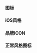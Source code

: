 
<style>
i{
  color:#000;
  font-size:20px;
  margin:5px;
}
</style>
<h4>图标</h4>

<h4>iOS风格</h4>
<d-icon icon="ios-add"></d-icon>
<d-icon icon="ios-add-circle"></d-icon>
<d-icon icon="ios-add-circle-outline"></d-icon>
<d-icon icon="ios-airplane"></d-icon>
<d-icon icon="ios-alarm"></d-icon>
<d-icon icon="ios-albums"></d-icon>
<d-icon icon="ios-alert"></d-icon>
<d-icon icon="ios-american-football"></d-icon>
<d-icon icon="ios-analytics"></d-icon>
<d-icon icon="ios-aperture"></d-icon>
<d-icon icon="ios-apps"></d-icon>
<d-icon icon="ios-appstore"></d-icon>
<d-icon icon="ios-archive"></d-icon>
<d-icon icon="ios-arrow-back"></d-icon>
<d-icon icon="ios-arrow-down"></d-icon>
<d-icon icon="ios-arrow-dropdown"></d-icon>
<d-icon icon="ios-arrow-dropdown-circle"></d-icon>
<d-icon icon="ios-arrow-dropleft"></d-icon>
<d-icon icon="ios-arrow-dropleft-circle"></d-icon>
<d-icon icon="ios-arrow-dropright"></d-icon>
<d-icon icon="ios-arrow-dropright-circle"></d-icon>
<d-icon icon="ios-arrow-dropup"></d-icon>
<d-icon icon="ios-arrow-dropup-circle"></d-icon>
<d-icon icon="ios-arrow-forward"></d-icon>
<d-icon icon="ios-arrow-round-back"></d-icon>
<d-icon icon="ios-arrow-round-down"></d-icon>
<d-icon icon="ios-arrow-round-forward"></d-icon>
<d-icon icon="ios-arrow-round-up"></d-icon>
<d-icon icon="ios-arrow-up"></d-icon>
<d-icon icon="ios-at"></d-icon>
<d-icon icon="ios-attach"></d-icon>
<d-icon icon="ios-backspace"></d-icon>
<d-icon icon="ios-barcode"></d-icon>
<d-icon icon="ios-baseball"></d-icon>
<d-icon icon="ios-basket"></d-icon>
<d-icon icon="ios-basketball"></d-icon>
<d-icon icon="ios-battery-charging"></d-icon>
<d-icon icon="ios-battery-dead"></d-icon>
<d-icon icon="ios-battery-full"></d-icon>
<d-icon icon="ios-beaker"></d-icon>
<d-icon icon="ios-bed"></d-icon>
<d-icon icon="ios-beer"></d-icon>
<d-icon icon="ios-bicycle"></d-icon>
<d-icon icon="ios-bluetooth"></d-icon>
<d-icon icon="ios-boat"></d-icon>
<d-icon icon="ios-body"></d-icon>
<d-icon icon="ios-bonfire"></d-icon>
<d-icon icon="ios-book"></d-icon>
<d-icon icon="ios-bookmark"></d-icon>
<d-icon icon="ios-bookmarks"></d-icon>
<d-icon icon="ios-bowtie"></d-icon>
<d-icon icon="ios-briefcase"></d-icon>
<d-icon icon="ios-browsers"></d-icon>
<d-icon icon="ios-brush"></d-icon>
<d-icon icon="ios-bug"></d-icon>
<d-icon icon="ios-build"></d-icon>
<d-icon icon="ios-bulb"></d-icon>
<d-icon icon="ios-business"></d-icon>
<d-icon icon="ios-cafe"></d-icon>
<d-icon icon="ios-calculator"></d-icon>
<d-icon icon="ios-calendar"></d-icon>
<d-icon icon="ios-call"></d-icon>
<d-icon icon="ios-camera"></d-icon>
<d-icon icon="ios-car"></d-icon>
<d-icon icon="ios-card"></d-icon>
<d-icon icon="ios-cart"></d-icon>
<d-icon icon="ios-cash"></d-icon>
<d-icon icon="ios-cellular"></d-icon>
<d-icon icon="ios-chatboxes"></d-icon>
<d-icon icon="ios-chatbubbles"></d-icon>
<d-icon icon="ios-checkbox"></d-icon>
<d-icon icon="ios-checkbox-outline"></d-icon>
<d-icon icon="ios-checkmark"></d-icon>
<d-icon icon="ios-checkmark-circle"></d-icon>
<d-icon icon="ios-checkmark-circle-outline"></d-icon>
<d-icon icon="ios-clipboard"></d-icon>
<d-icon icon="ios-clock"></d-icon>
<d-icon icon="ios-close"></d-icon>
<d-icon icon="ios-close-circle"></d-icon>
<d-icon icon="ios-close-circle-outline"></d-icon>
<d-icon icon="ios-cloud"></d-icon>
<d-icon icon="ios-cloud-circle"></d-icon>
<d-icon icon="ios-cloud-done"></d-icon>
<d-icon icon="ios-cloud-download"></d-icon>
<d-icon icon="ios-cloud-outline"></d-icon>
<d-icon icon="ios-cloud-upload"></d-icon>
<d-icon icon="ios-cloudy"></d-icon>
<d-icon icon="ios-cloudy-night"></d-icon>
<d-icon icon="ios-code"></d-icon>
<d-icon icon="ios-code-download"></d-icon>
<d-icon icon="ios-code-working"></d-icon>
<d-icon icon="ios-cog"></d-icon>
<d-icon icon="ios-color-fill"></d-icon>
<d-icon icon="ios-color-filter"></d-icon>
<d-icon icon="ios-color-palette"></d-icon>
<d-icon icon="ios-color-wand"></d-icon>
<d-icon icon="ios-compass"></d-icon>
<d-icon icon="ios-construct"></d-icon>
<d-icon icon="ios-contact"></d-icon>
<d-icon icon="ios-contacts"></d-icon>
<d-icon icon="ios-contract"></d-icon>
<d-icon icon="ios-contrast"></d-icon>
<d-icon icon="ios-copy"></d-icon>
<d-icon icon="ios-create"></d-icon>
<d-icon icon="ios-crop"></d-icon>
<d-icon icon="ios-cube"></d-icon>
<d-icon icon="ios-cut"></d-icon>
<d-icon icon="ios-desktop"></d-icon>
<d-icon icon="ios-disc"></d-icon>
<d-icon icon="ios-document"></d-icon>
<d-icon icon="ios-done-all"></d-icon>
<d-icon icon="ios-download"></d-icon>
<d-icon icon="ios-easel"></d-icon>
<d-icon icon="ios-egg"></d-icon>
<d-icon icon="ios-exit"></d-icon>
<d-icon icon="ios-expand"></d-icon>
<d-icon icon="ios-eye"></d-icon>
<d-icon icon="ios-eye-off"></d-icon>
<d-icon icon="ios-fastforward"></d-icon>
<d-icon icon="ios-female"></d-icon>
<d-icon icon="ios-filing"></d-icon>
<d-icon icon="ios-film"></d-icon>
<d-icon icon="ios-finger-print"></d-icon>
<d-icon icon="ios-fitness"></d-icon>
<d-icon icon="ios-flag"></d-icon>
<d-icon icon="ios-flame"></d-icon>
<d-icon icon="ios-flash"></d-icon>
<d-icon icon="ios-flash-off"></d-icon>
<d-icon icon="ios-flashlight"></d-icon>
<d-icon icon="ios-flask"></d-icon>
<d-icon icon="ios-flower"></d-icon>
<d-icon icon="ios-folder"></d-icon>
<d-icon icon="ios-folder-open"></d-icon>
<d-icon icon="ios-football"></d-icon>
<d-icon icon="ios-funnel"></d-icon>
<d-icon icon="ios-gift"></d-icon>
<d-icon icon="ios-git-branch"></d-icon>
<d-icon icon="ios-git-commit"></d-icon>
<d-icon icon="ios-git-compare"></d-icon>
<d-icon icon="ios-git-merge"></d-icon>
<d-icon icon="ios-git-network"></d-icon>
<d-icon icon="ios-git-pull-request"></d-icon>
<d-icon icon="ios-glasses"></d-icon>
<d-icon icon="ios-globe"></d-icon>
<d-icon icon="ios-grid"></d-icon>
<d-icon icon="ios-hammer"></d-icon>
<d-icon icon="ios-hand"></d-icon>
<d-icon icon="ios-happy"></d-icon>
<d-icon icon="ios-headset"></d-icon>
<d-icon icon="ios-heart"></d-icon>
<d-icon icon="ios-heart-dislike"></d-icon>
<d-icon icon="ios-heart-empty"></d-icon>
<d-icon icon="ios-heart-half"></d-icon>
<d-icon icon="ios-help"></d-icon>
<d-icon icon="ios-help-buoy"></d-icon>
<d-icon icon="ios-help-circle"></d-icon>
<d-icon icon="ios-help-circle-outline"></d-icon>
<d-icon icon="ios-home"></d-icon>
<d-icon icon="ios-hourglass"></d-icon>
<d-icon icon="ios-ice-cream"></d-icon>
<d-icon icon="ios-image"></d-icon>
<d-icon icon="ios-images"></d-icon>
<d-icon icon="ios-infinite"></d-icon>
<d-icon icon="ios-information"></d-icon>
<d-icon icon="ios-information-circle"></d-icon>
<d-icon icon="ios-information-circle-outline"></d-icon>
<d-icon icon="ios-jet"></d-icon>
<d-icon icon="ios-journal"></d-icon>
<d-icon icon="ios-key"></d-icon>
<d-icon icon="ios-keypad"></d-icon>
<d-icon icon="ios-laptop"></d-icon>
<d-icon icon="ios-leaf"></d-icon>
<d-icon icon="ios-link"></d-icon>
<d-icon icon="ios-list"></d-icon>
<d-icon icon="ios-list-box"></d-icon>
<d-icon icon="ios-locate"></d-icon>
<d-icon icon="ios-lock"></d-icon>
<d-icon icon="ios-log-in"></d-icon>
<d-icon icon="ios-log-out"></d-icon>
<d-icon icon="ios-magnet"></d-icon>
<d-icon icon="ios-mail-open"></d-icon>
<d-icon icon="ios-mail"></d-icon>
<d-icon icon="ios-mail-unread"></d-icon>
<d-icon icon="ios-male"></d-icon>
<d-icon icon="ios-man"></d-icon>
<d-icon icon="ios-map"></d-icon>
<d-icon icon="ios-medal"></d-icon>
<d-icon icon="ios-medical"></d-icon>
<d-icon icon="ios-medkit"></d-icon>
<d-icon icon="ios-megaphone"></d-icon>
<d-icon icon="ios-menu"></d-icon>
<d-icon icon="ios-mic"></d-icon>
<d-icon icon="ios-mic-off"></d-icon>
<d-icon icon="ios-microphone"></d-icon>
<d-icon icon="ios-moon"></d-icon>
<d-icon icon="ios-more"></d-icon>
<d-icon icon="ios-move"></d-icon>
<d-icon icon="ios-musical-note"></d-icon>
<d-icon icon="ios-musical-notes"></d-icon>
<d-icon icon="ios-navigate"></d-icon>
<d-icon icon="ios-notifications"></d-icon>
<d-icon icon="ios-notifications-off"></d-icon>
<d-icon icon="ios-notifications-outline"></d-icon>
<d-icon icon="ios-nuclear"></d-icon>
<d-icon icon="ios-nutrition"></d-icon>
<d-icon icon="ios-open"></d-icon>
<d-icon icon="ios-options"></d-icon>
<d-icon icon="ios-outlet"></d-icon>
<d-icon icon="ios-paper"></d-icon>
<d-icon icon="ios-paper-plane"></d-icon>
<d-icon icon="ios-partly-sunny"></d-icon>
<d-icon icon="ios-pause"></d-icon>
<d-icon icon="ios-paw"></d-icon>
<d-icon icon="ios-people"></d-icon>
<d-icon icon="ios-person"></d-icon>
<d-icon icon="ios-person-add"></d-icon>
<d-icon icon="ios-phone-landscape"></d-icon>
<d-icon icon="ios-phone-portrait"></d-icon>
<d-icon icon="ios-photos"></d-icon>
<d-icon icon="ios-pie"></d-icon>
<d-icon icon="ios-pin"></d-icon>
<d-icon icon="ios-pint"></d-icon>
<d-icon icon="ios-planet"></d-icon>
<d-icon icon="ios-play"></d-icon>
<d-icon icon="ios-play-circle"></d-icon>
<d-icon icon="ios-podium"></d-icon>
<d-icon icon="ios-power"></d-icon>
<d-icon icon="ios-pricetag"></d-icon>
<d-icon icon="ios-pricetags"></d-icon>
<d-icon icon="ios-print"></d-icon>
<d-icon icon="ios-pulse"></d-icon>
<d-icon icon="ios-qr-scanner"></d-icon>
<d-icon icon="ios-quote"></d-icon>
<d-icon icon="ios-radio"></d-icon>
<d-icon icon="ios-radio-button-off"></d-icon>
<d-icon icon="ios-radio-button-on"></d-icon>
<d-icon icon="ios-rainy"></d-icon>
<d-icon icon="ios-recording"></d-icon>
<d-icon icon="ios-redo"></d-icon>
<d-icon icon="ios-refresh"></d-icon>
<d-icon icon="ios-refresh-circle"></d-icon>
<d-icon icon="ios-remove"></d-icon>
<d-icon icon="ios-remove-circle"></d-icon>
<d-icon icon="ios-remove-circle-outline"></d-icon>
<d-icon icon="ios-reorder"></d-icon>
<d-icon icon="ios-repeat"></d-icon>
<d-icon icon="ios-resize"></d-icon>
<d-icon icon="ios-restaurant"></d-icon>
<d-icon icon="ios-return-left"></d-icon>
<d-icon icon="ios-return-right"></d-icon>
<d-icon icon="ios-reverse-camera"></d-icon>
<d-icon icon="ios-rewind"></d-icon>
<d-icon icon="ios-ribbon"></d-icon>
<d-icon icon="ios-rocket"></d-icon>
<d-icon icon="ios-rose"></d-icon>
<d-icon icon="ios-save"></d-icon>
<d-icon icon="ios-school"></d-icon>
<d-icon icon="ios-search"></d-icon>
<d-icon icon="ios-send"></d-icon>
<d-icon icon="ios-settings"></d-icon>
<d-icon icon="ios-share"></d-icon>
<d-icon icon="ios-share-alt"></d-icon>
<d-icon icon="ios-shirt"></d-icon>
<d-icon icon="ios-shuffle"></d-icon>
<d-icon icon="ios-skip-backward"></d-icon>
<d-icon icon="ios-skip-forward"></d-icon>
<d-icon icon="ios-snow"></d-icon>
<d-icon icon="ios-speedometer"></d-icon>
<d-icon icon="ios-square"></d-icon>
<d-icon icon="ios-square-outline"></d-icon>
<d-icon icon="ios-star"></d-icon>
<d-icon icon="ios-star-half"></d-icon>
<d-icon icon="ios-star-outline"></d-icon>
<d-icon icon="ios-stats"></d-icon>
<d-icon icon="ios-stopwatch"></d-icon>
<d-icon icon="ios-subway"></d-icon>
<d-icon icon="ios-sunny"></d-icon>
<d-icon icon="ios-swap"></d-icon>
<d-icon icon="ios-switch"></d-icon>
<d-icon icon="ios-sync"></d-icon>
<d-icon icon="ios-tablet-landscape"></d-icon>
<d-icon icon="ios-tablet-portrait"></d-icon>
<d-icon icon="ios-tennisball"></d-icon>
<d-icon icon="ios-text"></d-icon>
<d-icon icon="ios-thermometer"></d-icon>
<d-icon icon="ios-thumbs-down"></d-icon>
<d-icon icon="ios-thumbs-up"></d-icon>
<d-icon icon="ios-thunderstorm"></d-icon>
<d-icon icon="ios-time"></d-icon>
<d-icon icon="ios-timer"></d-icon>
<d-icon icon="ios-today"></d-icon>
<d-icon icon="ios-train"></d-icon>
<d-icon icon="ios-transgender"></d-icon>
<d-icon icon="ios-trash"></d-icon>
<d-icon icon="ios-trending-down"></d-icon>
<d-icon icon="ios-trending-up"></d-icon>
<d-icon icon="ios-trophy"></d-icon>
<d-icon icon="ios-tv"></d-icon>
<d-icon icon="ios-umbrella"></d-icon>
<d-icon icon="ios-undo"></d-icon>
<d-icon icon="ios-unlock"></d-icon>
<d-icon icon="ios-videocam"></d-icon>
<d-icon icon="ios-volume-high"></d-icon>
<d-icon icon="ios-volume-low"></d-icon>
<d-icon icon="ios-volume-mute"></d-icon>
<d-icon icon="ios-volume-off"></d-icon>
<d-icon icon="ios-walk"></d-icon>
<d-icon icon="ios-wallet"></d-icon>
<d-icon icon="ios-warning"></d-icon>
<d-icon icon="ios-watch"></d-icon>
<d-icon icon="ios-water"></d-icon>
<d-icon icon="ios-wifi"></d-icon>
<d-icon icon="ios-wine"></d-icon>
<d-icon icon="ios-woman"></d-icon>
<h4>品牌ICON</h4>
<d-icon icon="logo-android"></d-icon>
<d-icon icon="logo-angular"></d-icon>
<d-icon icon="logo-apple"></d-icon>
<d-icon icon="logo-bitbucket"></d-icon>
<d-icon icon="logo-bitcoin"></d-icon>
<d-icon icon="logo-buffer"></d-icon>
<d-icon icon="logo-chrome"></d-icon>
<d-icon icon="logo-closed-captioning"></d-icon>
<d-icon icon="logo-codepen"></d-icon>
<d-icon icon="logo-css3"></d-icon>
<d-icon icon="logo-designernews"></d-icon>
<d-icon icon="logo-dribbble"></d-icon>
<d-icon icon="logo-dropbox"></d-icon>
<d-icon icon="logo-euro"></d-icon>
<d-icon icon="logo-facebook"></d-icon>
<d-icon icon="logo-flickr"></d-icon>
<d-icon icon="logo-foursquare"></d-icon>
<d-icon icon="logo-freebsd-devil"></d-icon>
<d-icon icon="logo-game-controller-a"></d-icon>
<d-icon icon="logo-game-controller-b"></d-icon>
<d-icon icon="logo-github"></d-icon>
<d-icon icon="logo-google"></d-icon>
<d-icon icon="logo-googleplus"></d-icon>
<d-icon icon="logo-hackernews"></d-icon>
<d-icon icon="logo-html5"></d-icon>
<d-icon icon="logo-instagram"></d-icon>
<d-icon icon="logo-ionic"></d-icon>
<d-icon icon="logo-ionitron"></d-icon>
<d-icon icon="logo-javascript"></d-icon>
<d-icon icon="logo-linkedin"></d-icon>
<d-icon icon="logo-markdown"></d-icon>
<d-icon icon="logo-model-s"></d-icon>
<d-icon icon="logo-no-smoking"></d-icon>
<d-icon icon="logo-nodejs"></d-icon>
<d-icon icon="logo-npm"></d-icon>
<d-icon icon="logo-octocat"></d-icon>
<d-icon icon="logo-pinterest"></d-icon>
<d-icon icon="logo-playstation"></d-icon>
<d-icon icon="logo-polymer"></d-icon>
<d-icon icon="logo-python"></d-icon>
<d-icon icon="logo-reddit"></d-icon>
<d-icon icon="logo-rss"></d-icon>
<d-icon icon="logo-sass"></d-icon>
<d-icon icon="logo-skype"></d-icon>
<d-icon icon="logo-slack"></d-icon>
<d-icon icon="logo-snapchat"></d-icon>
<d-icon icon="logo-steam"></d-icon>
<d-icon icon="logo-tumblr"></d-icon>
<d-icon icon="logo-tux"></d-icon>
<d-icon icon="logo-twitch"></d-icon>
<d-icon icon="logo-twitter"></d-icon>
<d-icon icon="logo-usd"></d-icon>
<d-icon icon="logo-vimeo"></d-icon>
<d-icon icon="logo-vk"></d-icon>
<d-icon icon="logo-whatsapp"></d-icon>
<d-icon icon="logo-windows"></d-icon>
<d-icon icon="logo-wordpress"></d-icon>
<d-icon icon="logo-xbox"></d-icon>
<d-icon icon="logo-xing"></d-icon>
<d-icon icon="logo-yahoo"></d-icon>
<d-icon icon="logo-yen"></d-icon>
<d-icon icon="logo-youtube"></d-icon>
<h4>正常风格图标</h4>
<d-icon icon="md-add"></d-icon>
<d-icon icon="md-add-circle"></d-icon>
<d-icon icon="md-add-circle-outline"></d-icon>
<d-icon icon="md-airplane"></d-icon>
<d-icon icon="md-alarm"></d-icon>
<d-icon icon="md-albums"></d-icon>
<d-icon icon="md-alert"></d-icon>
<d-icon icon="md-american-football"></d-icon>
<d-icon icon="md-analytics"></d-icon>
<d-icon icon="md-aperture"></d-icon>
<d-icon icon="md-apps"></d-icon>
<d-icon icon="md-appstore"></d-icon>
<d-icon icon="md-archive"></d-icon>
<d-icon icon="md-arrow-back"></d-icon>
<d-icon icon="md-arrow-down"></d-icon>
<d-icon icon="md-arrow-dropdown"></d-icon>
<d-icon icon="md-arrow-dropdown-circle"></d-icon>
<d-icon icon="md-arrow-dropleft"></d-icon>
<d-icon icon="md-arrow-dropleft-circlebed"></d-icon>
<d-icon icon="md-arrow-dropright"></d-icon>
<d-icon icon="md-arrow-dropright-circle"></d-icon>
<d-icon icon="md-arrow-dropup"></d-icon>
<d-icon icon="md-arrow-dropup-circle"></d-icon>
<d-icon icon="md-arrow-forward"></d-icon>
<d-icon icon="md-arrow-round-back"></d-icon>
<d-icon icon="md-arrow-round-down"></d-icon>
<d-icon icon="md-arrow-round-forward"></d-icon>
<d-icon icon="md-arrow-round-up"></d-icon>
<d-icon icon="md-arrow-up"></d-icon>
<d-icon icon="md-at"></d-icon>
<d-icon icon="md-attach"></d-icon>
<d-icon icon="md-backspace"></d-icon>
<d-icon icon="md-barcode"></d-icon>
<d-icon icon="md-baseball"></d-icon>
<d-icon icon="md-basket"></d-icon>
<d-icon icon="md-basketball"></d-icon>
<d-icon icon="md-battery-charging"></d-icon>
<d-icon icon="md-battery-dead"></d-icon>
<d-icon icon="md-battery-full"></d-icon>
<d-icon icon="md-beaker"></d-icon>
<d-icon icon="md-bed"></d-icon>
<d-icon icon="md-beer"></d-icon>
<d-icon icon="md-bicycle"></d-icon>
<d-icon icon="md-bluetooth"></d-icon>
<d-icon icon="md-boat"></d-icon>
<d-icon icon="md-body"></d-icon>
<d-icon icon="md-bonfire"></d-icon>
<d-icon icon="md-book"></d-icon>
<d-icon icon="md-bookmark"></d-icon>
<d-icon icon="md-bookmarks"></d-icon>
<d-icon icon="md-bowtie"></d-icon>
<d-icon icon="md-briefcase"></d-icon>
<d-icon icon="md-browsers"></d-icon>
<d-icon icon="md-brush"></d-icon>
<d-icon icon="md-build"></d-icon>
<d-icon icon="md-bulb"></d-icon>
<d-icon icon="md-business"></d-icon>
<d-icon icon="md-cafe"></d-icon>
<d-icon icon="md-calculator"></d-icon>
<d-icon icon="md-calendar"></d-icon>
<d-icon icon="md-call"></d-icon>
<d-icon icon="md-camera"></d-icon>
<d-icon icon="md-car"></d-icon>
<d-icon icon="md-card"></d-icon>
<d-icon icon="md-cart"></d-icon>
<d-icon icon="md-cash"></d-icon>
<d-icon icon="md-cellular"></d-icon>
<d-icon icon="md-chatboxes"></d-icon>
<d-icon icon="md-chatbubbles"></d-icon>
<d-icon icon="md-checkbox"></d-icon>
<d-icon icon="md-checkbox-outline"></d-icon>
<d-icon icon="md-checkmark"></d-icon>
<d-icon icon="md-checkmark-circle"></d-icon>
<d-icon icon="md-checkmark-circle-outline"></d-icon>
<d-icon icon="md-clipboard"></d-icon>
<d-icon icon="md-clock"></d-icon>
<d-icon icon="md-close"></d-icon>
<d-icon icon="md-close-circle"></d-icon>
<d-icon icon="md-close-circle-outline"></d-icon>
<d-icon icon="md-cloud"></d-icon>
<d-icon icon="md-cloud-circle"></d-icon>
<d-icon icon="md-cloud-done"></d-icon>
<d-icon icon="md-cloud-download"></d-icon>
<d-icon icon="md-cloud-outline"></d-icon>
<d-icon icon="md-cloud-upload"></d-icon>
<d-icon icon="md-cloudy"></d-icon>
<d-icon icon="md-cloudy-night"></d-icon>
<d-icon icon="md-code"></d-icon>
<d-icon icon="md-code-download"></d-icon>
<d-icon icon="md-code-working"></d-icon>
<d-icon icon="md-cog"></d-icon>
<d-icon icon="md-color-fill"></d-icon>
<d-icon icon="md-color-filter"></d-icon>
<d-icon icon="md-color-palette"></d-icon>
<d-icon icon="md-color-wand"></d-icon>
<d-icon icon="md-compass"></d-icon>
<d-icon icon="md-construct"></d-icon>
<d-icon icon="md-contact"></d-icon>
<d-icon icon="md-contacts"></d-icon>
<d-icon icon="md-contract"></d-icon>
<d-icon icon="md-contrast"></d-icon>
<d-icon icon="md-copy"></d-icon>
<d-icon icon="md-create"></d-icon>
<d-icon icon="md-crop"></d-icon>
<d-icon icon="md-cube"></d-icon>
<d-icon icon="md-cut"></d-icon>
<d-icon icon="md-desktop"></d-icon>
<d-icon icon="md-disc"></d-icon>
<d-icon icon="md-document"></d-icon>
<d-icon icon="md-done-all"></d-icon>
<d-icon icon="md-download"></d-icon>
<d-icon icon="md-easel"></d-icon>
<d-icon icon="md-egg"></d-icon>
<d-icon icon="md-exit"></d-icon>
<d-icon icon="md-expand"></d-icon>
<d-icon icon="md-eye"></d-icon>
<d-icon icon="md-eye-off"></d-icon>
<d-icon icon="md-fastforward"></d-icon>
<d-icon icon="md-female"></d-icon>
<d-icon icon="md-filing"></d-icon>
<d-icon icon="md-film"></d-icon>
<d-icon icon="md-finger-print"></d-icon>
<d-icon icon="md-fitness"></d-icon>
<d-icon icon="md-flag"></d-icon>
<d-icon icon="md-flame"></d-icon>
<d-icon icon="md-flash"></d-icon>
<d-icon icon="md-flash-off"></d-icon>
<d-icon icon="md-flashlight"></d-icon>
<d-icon icon="md-flask"></d-icon>
<d-icon icon="md-flower"></d-icon>
<d-icon icon="md-folder"></d-icon>
<d-icon icon="md-folder-open"></d-icon>
<d-icon icon="md-football"></d-icon>
<d-icon icon="md-funnel"></d-icon>
<d-icon icon="md-gift"></d-icon>
<d-icon icon="md-git-branch"></d-icon>
<d-icon icon="md-git-commit"></d-icon>
<d-icon icon="md-git-compare"></d-icon>
<d-icon icon="md-git-merge"></d-icon>
<d-icon icon="md-git-network"></d-icon>
<d-icon icon="md-git-pull-request"></d-icon>
<d-icon icon="md-glasses"></d-icon>
<d-icon icon="md-globe"></d-icon>
<d-icon icon="md-grid"></d-icon>
<d-icon icon="md-hammer"></d-icon>
<d-icon icon="md-happy"></d-icon>
<d-icon icon="md-headset"></d-icon>
<d-icon icon="md-heart"></d-icon>
<d-icon icon="md-heart-dislike"></d-icon>
<d-icon icon="md-heart-empty"></d-icon>
<d-icon icon="md-heart-half"></d-icon>
<d-icon icon="md-help"></d-icon>
<d-icon icon="md-help-buoy"></d-icon>
<d-icon icon="md-help-circle"></d-icon>
<d-icon icon="md-help-circle-outline"></d-icon>
<d-icon icon="md-home"></d-icon>
<d-icon icon="md-hourglass"></d-icon>
<d-icon icon="md-ice-cream"></d-icon>
<d-icon icon="md-image"></d-icon>
<d-icon icon="md-images"></d-icon>
<d-icon icon="md-infinite"></d-icon>
<d-icon icon="md-information"></d-icon>
<d-icon icon="md-information-circle"></d-icon>
<d-icon icon="md-information-circle-outline"></d-icon>
<d-icon icon="md-jet"></d-icon>
<d-icon icon="md-journal"></d-icon>
<d-icon icon="md-key"></d-icon>
<d-icon icon="md-keypad"></d-icon>
<d-icon icon="md-laptop"></d-icon>
<d-icon icon="md-leaf"></d-icon>
<d-icon icon="md-link"></d-icon>
<d-icon icon="md-list"></d-icon>
<d-icon icon="md-list-box"></d-icon>
<d-icon icon="md-locate"></d-icon>
<d-icon icon="md-lock"></d-icon>
<d-icon icon="md-log-in"></d-icon>
<d-icon icon="md-log-out"></d-icon>
<d-icon icon="md-magnet"></d-icon>
<d-icon icon="md-mail"></d-icon>
<d-icon icon="md-mail-open"></d-icon>
<d-icon icon="md-mail-unread"></d-icon>
<d-icon icon="md-male"></d-icon>
<d-icon icon="md-man"></d-icon>
<d-icon icon="md-map"></d-icon>
<d-icon icon="md-medal"></d-icon>
<d-icon icon="md-medical"></d-icon>
<d-icon icon="md-medkit"></d-icon>
<d-icon icon="md-megaphone"></d-icon>
<d-icon icon="md-menu"></d-icon>
<d-icon icon="md-mic"></d-icon>
<d-icon icon="md-mic-off"></d-icon>
<d-icon icon="md-microphone"></d-icon>
<d-icon icon="md-moon"></d-icon>
<d-icon icon="md-more"></d-icon>
<d-icon icon="md-move"></d-icon>
<d-icon icon="md-musical-note"></d-icon>
<d-icon icon="md-musical-notes"></d-icon>
<d-icon icon="md-navigate"></d-icon>
<d-icon icon="md-notifications"></d-icon>
<d-icon icon="md-notifications-off"></d-icon>
<d-icon icon="md-notifications-outline"></d-icon>
<d-icon icon="md-nuclear"></d-icon>
<d-icon icon="md-nutrition"></d-icon>
<d-icon icon="md-options"></d-icon>
<d-icon icon="md-outlet"></d-icon>
<d-icon icon="md-open"></d-icon>
<d-icon icon="md-paper"></d-icon>
<d-icon icon="md-paper-plane"></d-icon>
<d-icon icon="md-partly-sunny"></d-icon>
<d-icon icon="md-pause"></d-icon>
<d-icon icon="md-paw"></d-icon>
<d-icon icon="md-people"></d-icon>
<d-icon icon="md-person"></d-icon>
<d-icon icon="md-person-add"></d-icon>
<d-icon icon="md-phone-landscape"></d-icon>
<d-icon icon="md-phone-portrait"></d-icon>
<d-icon icon="md-photos"></d-icon>
<d-icon icon="md-pie"></d-icon>
<d-icon icon="md-pin"></d-icon>
<d-icon icon="md-pint"></d-icon>
<d-icon icon="md-pizza"></d-icon>
<d-icon icon="md-planet"></d-icon>
<d-icon icon="md-play"></d-icon>
<d-icon icon="md-play-circle"></d-icon>
<d-icon icon="md-podium"></d-icon>
<d-icon icon="md-power"></d-icon>
<d-icon icon="md-pricetag"></d-icon>
<d-icon icon="md-pricetags"></d-icon>
<d-icon icon="md-print"></d-icon>
<d-icon icon="md-pulse"></d-icon>
<d-icon icon="md-qr-scanner"></d-icon>
<d-icon icon="md-quote"></d-icon>
<d-icon icon="md-radio"></d-icon>
<d-icon icon="md-radio-button-off"></d-icon>
<d-icon icon="md-radio-button-on"></d-icon>
<d-icon icon="md-rainy"></d-icon>
<d-icon icon="md-recording"></d-icon>
<d-icon icon="md-redo"></d-icon>
<d-icon icon="md-refresh"></d-icon>
<d-icon icon="md-refresh-circle"></d-icon>
<d-icon icon="md-remove"></d-icon>
<d-icon icon="md-remove-circle"></d-icon>
<d-icon icon="md-remove-circle-outline"></d-icon>
<d-icon icon="md-reorder"></d-icon>
<d-icon icon="md-repeat"></d-icon>
<d-icon icon="md-resize"></d-icon>
<d-icon icon="md-restaurant"></d-icon>
<d-icon icon="md-return-left"></d-icon>
<d-icon icon="md-return-right"></d-icon>
<d-icon icon="md-reverse-camera"></d-icon>
<d-icon icon="md-rewind"></d-icon>
<d-icon icon="md-ribbon"></d-icon>
<d-icon icon="md-rocket"></d-icon>
<d-icon icon="md-rose"></d-icon>
<d-icon icon="md-sad"></d-icon>
<d-icon icon="md-save"></d-icon>
<d-icon icon="md-school"></d-icon>
<d-icon icon="md-search"></d-icon>
<d-icon icon="md-send"></d-icon>
<d-icon icon="md-settings"></d-icon>
<d-icon icon="md-share"></d-icon>
<d-icon icon="md-share-alt"></d-icon>
<d-icon icon="md-shirt"></d-icon>
<d-icon icon="md-shuffle"></d-icon>
<d-icon icon="md-skip-backward"></d-icon>
<d-icon icon="md-skip-forward"></d-icon>
<d-icon icon="md-snow"></d-icon>
<d-icon icon="md-speedometer"></d-icon>
<d-icon icon="md-square"></d-icon>
<d-icon icon="md-square-outline"></d-icon>
<d-icon icon="md-star"></d-icon>
<d-icon icon="md-star-half"></d-icon>
<d-icon icon="md-star-outline"></d-icon>
<d-icon icon="md-stats"></d-icon>
<d-icon icon="md-stopwatch"></d-icon>
<d-icon icon="md-subway"></d-icon>
<d-icon icon="md-sunny"></d-icon>
<d-icon icon="md-swap"></d-icon>
<d-icon icon="md-switch"></d-icon>
<d-icon icon="md-sync"></d-icon>
<d-icon icon="md-tablet-landscape"></d-icon>
<d-icon icon="md-tablet-portrait"></d-icon>
<d-icon icon="md-tennisball"></d-icon>
<d-icon icon="md-text"></d-icon>
<d-icon icon="md-thermometer"></d-icon>
<d-icon icon="md-thumbs-down"></d-icon>
<d-icon icon="md-thumbs-up"></d-icon>
<d-icon icon="md-thunderstorm"></d-icon>
<d-icon icon="md-time"></d-icon>
<d-icon icon="md-timer"></d-icon>
<d-icon icon="md-today"></d-icon>
<d-icon icon="md-train"></d-icon>
<d-icon icon="md-transgender"></d-icon>
<d-icon icon="md-trash"></d-icon>
<d-icon icon="md-trending-down"></d-icon>
<d-icon icon="md-trending-up"></d-icon>
<d-icon icon="md-trophy"></d-icon>
<d-icon icon="md-tv"></d-icon>
<d-icon icon="md-umbrella"></d-icon>
<d-icon icon="md-undo"></d-icon>
<d-icon icon="md-unlock"></d-icon>
<d-icon icon="md-videocam"></d-icon>
<d-icon icon="md-volume-high"></d-icon>
<d-icon icon="md-volume-low"></d-icon>
<d-icon icon="md-volume-mute"></d-icon>
<d-icon icon="md-volume-off"></d-icon>
<d-icon icon="md-walk"></d-icon>
<d-icon icon="md-wallet"></d-icon>
<d-icon icon="md-warning"></d-icon>
<d-icon icon="md-watch"></d-icon>
<d-icon icon="md-water"></d-icon>
<d-icon icon="md-wifi"></d-icon>
<d-icon icon="md-wine"></d-icon>
<d-icon icon="md-woman"></d-icon>
